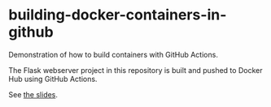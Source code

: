 # building-docker-containers-in-github
Demonstration of how to build containers with GitHub Actions.

The Flask webserver project in this repository is built and pushed to Docker Hub using GitHub Actions.

See [the slides](flaskserver/static/slides.md).
